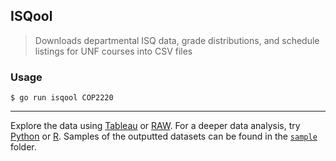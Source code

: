 ISQool
---
> Downloads departmental ISQ data, grade distributions, and schedule listings for UNF courses into CSV files

### Usage

```console
$ go run isqool COP2220
```

------
Explore the data using [Tableau](https://www.tableau.com/academic/students) or [RAW](http://rawgraphs.io/). For a deeper data analysis, try [Python](https://www.python.org/) or [R](https://www.datacamp.com/courses/free-introduction-to-r). Samples of the outputted datasets can be found in the [`sample`](sample/) folder.
